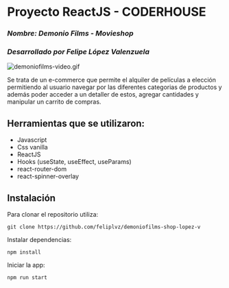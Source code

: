 # Proyecto ReactJS - CODERHOUSE

### _Nombre: Demonio Films - Movieshop_

### _Desarrollado por Felipe López Valenzuela_

![demoniofilms-video.gif](./src/assets/img/demoniofilms_video.gif)

Se trata de un e-commerce que permite el alquiler de películas a elección permitiendo al usuario navegar por las diferentes categorias de productos y además poder acceder a un detaller de estos, agregar cantidades y manipular un carrito de compras.

## Herramientas que se utilizaron:

- Javascript
- Css vanilla
- ReactJS
- Hooks (useState, useEffect, useParams)
- react-router-dom
- react-spinner-overlay

## Instalación

Para clonar el repositorio utiliza:

```
git clone https://github.com/feliplvz/demoniofilms-shop-lopez-v
```

Instalar dependencias:

```
npm install
```

Iniciar la app:

```
npm run start
```
